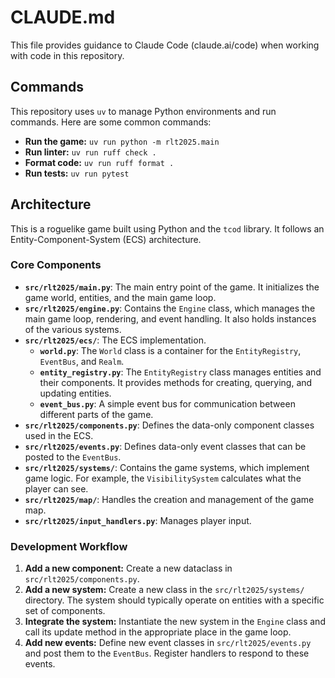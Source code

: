 # CLAUDE.md

This file provides guidance to Claude Code (claude.ai/code) when working with code in this repository.

## Commands

This repository uses `uv` to manage Python environments and run commands. Here are some common commands:

- **Run the game:** `uv run python -m rlt2025.main`
- **Run linter:** `uv run ruff check .`
- **Format code:** `uv run ruff format .`
- **Run tests:** `uv run pytest`

## Architecture

This is a roguelike game built using Python and the `tcod` library. It follows an Entity-Component-System (ECS) architecture.

### Core Components

- **`src/rlt2025/main.py`**: The main entry point of the game. It initializes the game world, entities, and the main game loop.
- **`src/rlt2025/engine.py`**: Contains the `Engine` class, which manages the main game loop, rendering, and event handling. It also holds instances of the various systems.
- **`src/rlt2025/ecs/`**: The ECS implementation.
  - **`world.py`**: The `World` class is a container for the `EntityRegistry`, `EventBus`, and `Realm`.
  - **`entity_registry.py`**: The `EntityRegistry` class manages entities and their components. It provides methods for creating, querying, and updating entities.
  - **`event_bus.py`**: A simple event bus for communication between different parts of the game.
- **`src/rlt2025/components.py`**: Defines the data-only component classes used in the ECS.
- **`src/rlt2025/events.py`**: Defines data-only event classes that can be posted to the `EventBus`.
- **`src/rlt2025/systems/`**: Contains the game systems, which implement game logic. For example, the `VisibilitySystem` calculates what the player can see.
- **`src/rlt2025/map/`**: Handles the creation and management of the game map.
- **`src/rlt2025/input_handlers.py`**: Manages player input.

### Development Workflow

1. **Add a new component:** Create a new dataclass in `src/rlt2025/components.py`.
2. **Add a new system:** Create a new class in the `src/rlt2025/systems/` directory. The system should typically operate on entities with a specific set of components.
3. **Integrate the system:** Instantiate the new system in the `Engine` class and call its update method in the appropriate place in the game loop.
4. **Add new events:** Define new event classes in `src/rlt2025/events.py` and post them to the `EventBus`. Register handlers to respond to these events.
